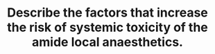 ---
title: "Describe the factors that increase the risk of systemic toxicity of the amide local anaesthetics."
entityType: SAQ
exam: PEX
college: CICM
year: 2012
sitting: B
question: 22
passRate: 18
lo:
EC_expectedDomains:
- "The amide group of local anaesthetics consist of lignocaine, prilocaine, ropivacaine and bupivacaine."
- "The systemic toxicity primarily relates to toxic plasma levels and the factors that influence this."
- "The main factors expected can be categorized under drug factors (including kinetics), patient factors, site of injection and external factors."
- "For example, absorption is affected by drug pKA, (the closer to physiological pH the more rapid the absorption), use of vasoconstrictors and the drugs own vasoactive properties, site of injection (intercostal>epidural>brachial plexus>subcutaneous infiltration)."
- "Distribution is dependent on physicochemical properties of the amide."
- "The rate of metabolism, mechanism of action (bupivacaine, in comparison to lignocaine has stronger binding to inactivated resting sodium channels and a slower rate of dissociation) and external factors (e.g. systemic acidosis) are other factors that should have been mentioned, and expanded upon with relevant detail."
EC_extraCredit:
EC_errorsCommon:
- "Many candidates omitted important details such as pKA, lipid solubility and addition of vasoconstrictors."
---